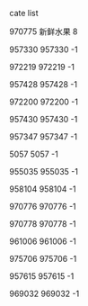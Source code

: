 cate list

970775 新鲜水果 8

957330 957330 -1

972219 972219 -1

957428 957428 -1

972200 972200 -1

957430 957430 -1

957347 957347 -1

5057 5057 -1

955035 955035 -1

958104 958104 -1

970776 970776 -1

970778 970778 -1

961006 961006 -1

975706 975706 -1

957615 957615 -1

969032 969032 -1

